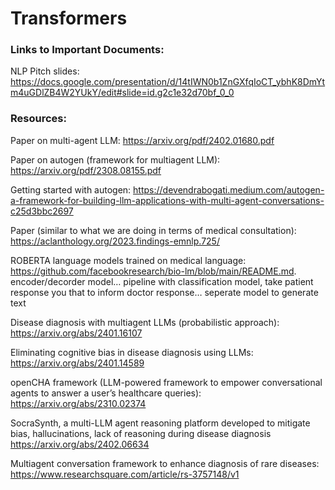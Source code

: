 # Transformers
### Links to Important Documents: 
NLP Pitch slides: https://docs.google.com/presentation/d/14tIWN0b1ZnGXfqIoCT_ybhK8DmYtm4uGDlZB4W2YUkY/edit#slide=id.g2c1e32d70bf_0_0
### Resources:
Paper on multi-agent LLM: https://arxiv.org/pdf/2402.01680.pdf

Paper on autogen (framework for multiagent LLM): https://arxiv.org/pdf/2308.08155.pdf

Getting started with autogen: https://devendrabogati.medium.com/autogen-a-framework-for-building-llm-applications-with-multi-agent-conversations-c25d3bbc2697

Paper (similar to what we are doing in terms of medical consultation): https://aclanthology.org/2023.findings-emnlp.725/


ROBERTA language models trained on medical language: https://github.com/facebookresearch/bio-lm/blob/main/README.md. encoder/decorder model… pipeline with classification model, take patient response you that to inform doctor response… seperate model to generate text

Disease diagnosis with multiagent LLMs (probabilistic approach): https://arxiv.org/abs/2401.16107

Eliminating cognitive bias in disease diagnosis using LLMs: https://arxiv.org/abs/2401.14589

openCHA framework (LLM-powered framework to empower conversational agents to answer a user’s healthcare queries): https://arxiv.org/abs/2310.02374

SocraSynth, a multi-LLM agent reasoning platform developed to mitigate bias, hallucinations, lack of reasoning during disease diagnosis https://arxiv.org/abs/2402.06634

Multiagent conversation framework to enhance diagnosis of rare diseases: https://www.researchsquare.com/article/rs-3757148/v1 

